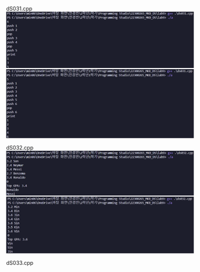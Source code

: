 dS031.cpp <br>
<img src = "https://github.com/min06150315/22300265_MKB_DS/blob/main/lab9/result/ds031_1.png">
<img src = "https://github.com/min06150315/22300265_MKB_DS/blob/main/lab9/result/ds031_2.png">

dS032.cpp <br>
<img src = "https://github.com/min06150315/22300265_MKB_DS/blob/main/lab9/result/ds032_1.png">
<img src = "https://github.com/min06150315/22300265_MKB_DS/blob/main/lab9/result/ds032_2.png">

dS033.cpp <br>